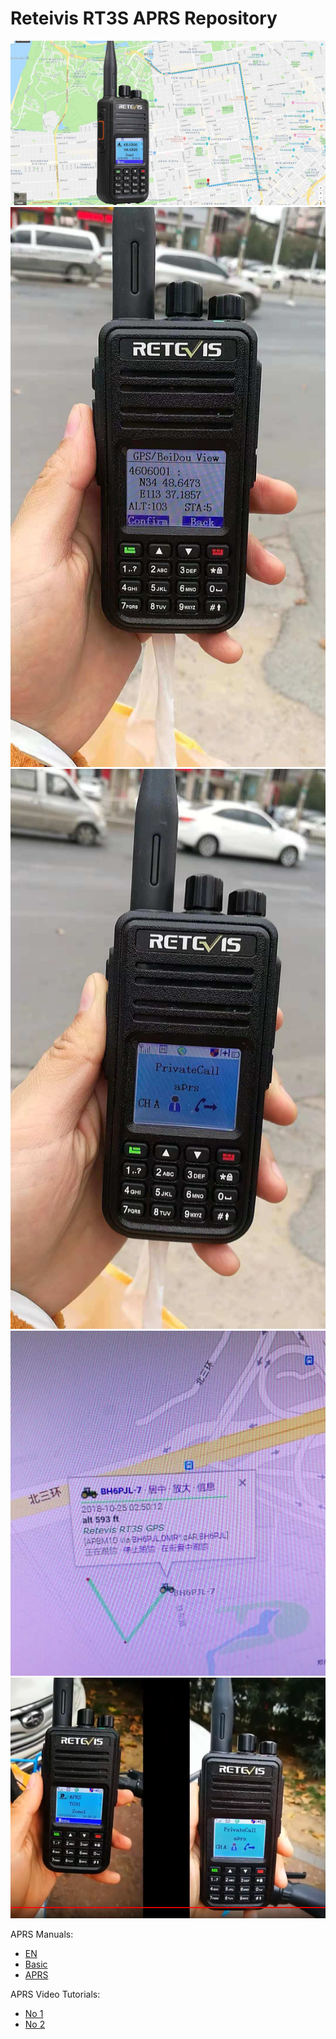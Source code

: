 # Reteivis RT3S APRS Repository

<img src="Images/002.jpg"/>          
<img src="Images/003.jpg"/><img src="Images/004.jpg"/><img src="Images/005.jpg"/><img src="Images/006.png"/>

APRS Manuals:
- [EN](https://www.twowayradiocommunity.com/how-to-set-rt3s-aprs/)
- [Basic](https://retevis.com.ua/ru/retevis-rt3s-%D0%BD%D0%B0%D1%81%D1%82%D1%80%D0%BE%D0%B9%D0%BA%D0%B0/)
- [APRS](https://retevis.com.ua/rt3s-aprs/)

APRS Video Tutorials:
- [No 1](https://www.youtube.com/watch?v=5DYcfa24RA8)
- [No 2](https://www.youtube.com/watch?v=2oIMXeEXUVg)
